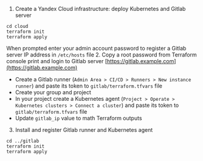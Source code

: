 1. Create a Yandex Cloud infrastructure: deploy Kubernetes and Gitlab server
```
cd cloud
terraform init
terraform apply
```
When prompted enter your admin account password to register a Gitlab server IP address in `/etc/hosts` file
2. Copy a root password from Terraform console print and login to Gitlab server [https://gitlab.example.com](https://gitlab.example.com)
- Create a Gitlab runner (`Admin Area > CI/CD > Runners > New instance runner`) and paste its token to `gitlab/terraform.tfvars` file
- Create your group and project
- In your project create a Kubernetes agent (`Project > Operate > Kubernetes clusters > Connect a cluster`) and paste its token to `gitlab/terraform.tfvars` file
- Update `gitlab_ip` value to math Terraform outputs
3. Install and register Gitlab runner and Kubernetes agent
```
cd ../gitlab
terraform init
terraform apply
```